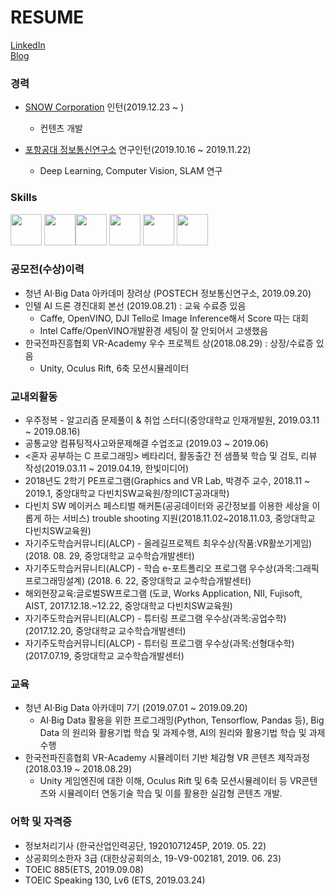 # RESUME  
[LinkedIn](https://www.linkedin.com/in/june-kim-735176153/)    
[Blog](http://junekkk.tistory.com/)  

### 경력  
- [SNOW Corporation](https://snowcorp.com/ko_KR/) 인턴(2019.12.23 ~ )  
  * 컨텐츠 개발
  
- [포항공대 정보통신연구소](http://pirl.postech.ac.kr/) 연구인턴(2019.10.16 ~ 2019.11.22)  
  * Deep Learning, Computer Vision, SLAM 연구  
  

### Skills  
<img src="https://www.lua.org/images/logo.gif" height="50"> <img src="https://upload.wikimedia.org/wikipedia/en/thumb/f/fb/OpenGL_logo_%28Nov14%29.svg/440px-OpenGL_logo_%28Nov14%29.svg.png" height="50"><img src="https://upload.wikimedia.org/wikipedia/commons/thumb/1/18/ISO_C%2B%2B_Logo.svg/300px-ISO_C%2B%2B_Logo.svg.png" height="50"> <img src="https://upload.wikimedia.org/wikipedia/commons/thumb/f/f8/Python_logo_and_wordmark.svg/400px-Python_logo_and_wordmark.svg.png" height="50">      <img src="https://upload.wikimedia.org/wikipedia/commons/thumb/1/19/Unity_Technologies_logo.svg/440px-Unity_Technologies_logo.svg.png" height="50"> <img src="https://upload.wikimedia.org/wikipedia/commons/thumb/9/95/Font_Awesome_5_brands_github.svg/108px-Font_Awesome_5_brands_github.svg.png" height="50"> 


### 공모전(수상)이력  
- 청년 AI·Big Data 아카데미 장려상 (POSTECH 정보통신연구소, 2019.09.20)  
- 인텔 AI 드론 경진대회 본선 (2019.08.21) : 교육 수료증 있음  
  - Caffe, OpenVINO, DJI Tello로 Image Inference해서 Score 따는 대회  
  - Intel Caffe/OpenVINO개발환경 세팅이 잘 안되어서 고생했음  
- 한국전파진흥협회 VR-Academy 우수 프로젝트 상(2018.08.29) : 상장/수료증 있음  
  - Unity, Oculus Rift, 6축 모션시뮬레이터   

### 교내외활동  
- 우주정복 - 알고리즘 문제풀이 & 취업 스터디(중앙대학교 인재개발원, 2019.03.11 ~ 2019.08.16)  
- 공통교양 컴퓨팅적사고와문제해결 수업조교 (2019.03 ~ 2019.06)
- <혼자 공부하는 C 프로그래밍> 베타리더, 활동출간 전 샘플북 학습 및 검토, 리뷰 작성(2019.03.11 ~ 2019.04.19, 한빛미디어)  
- 2018년도 2학기 PE프로그램(Graphics and VR Lab, 박경주 교수, 2018.11 ~ 2019.1, 중앙대학교 다빈치SW교육원/창의ICT공과대학)  
- 다빈치 SW 메이커스 페스티벌 해커톤(공공데이터와 공간정보를 이용한 세상을 이롭게 하는 서비스) trouble shooting 지원(2018.11.02~2018.11.03, 중앙대학교 다빈치SW교육원)   
- 자기주도학습커뮤니티(ALCP) - 올레길프로젝트 최우수상(작품:VR활쏘기게임) (2018. 08. 29, 중앙대학교 교수학습개발센터)  
- 자기주도학습커뮤니티(ALCP) - 학습 e-포트폴리오 프로그램 우수상(과목:그래픽프로그래밍설계) (2018. 6. 22, 중앙대학교 교수학습개발센터)   
- 해외현장교육:글로벌SW프로그램 (도쿄, Works Application, NII, Fujisoft, AIST, 2017.12.18.~12.22, 중앙대학교 다빈치SW교육원)  
- 자기주도학습커뮤니티(ALCP) - 튜터링 프로그램 우수상(과목:공업수학) (2017.12.20, 중앙대학교 교수학습개발센터)     
- 자기주도학습커뮤니티(ALCP) - 튜터링 프로그램 우수상(과목:선형대수학) (2017.07.19, 중앙대학교 교수학습개발센터)   
  
### 교육  
- 청년 AI·Big Data 아카데미 7기 (2019.07.01 ~ 2019.09.20)   
  - AI·Big Data 활용을 위한 프로그래밍(Python, Tensorflow, Pandas 등), Big Data 의 원리와 활용기법 학습 및 과제수행, AI의 원리와 활용기법 학습 및 과제수행  
- 한국전파진흥협회 VR-Academy 시뮬레이터 기반 체감형 VR 콘텐츠 제작과정 (2018.03.19 ~ 2018.08.29)  
  - Unity 게임엔진에 대한 이해, Oculus Rift 및 6축 모션시뮬레이터 등 VR콘텐츠와 시뮬레이터 연동기술 학습 및 이를 활용한 실감형 콘텐츠 개발.     

### 어학 및 자격증  
- 정보처리기사 (한국산업인력공단, 19201071245P, 2019. 05. 22)  
- 상공회의소한자 3급 (대한상공회의소, 19-V9-002181, 2019. 06. 23)  
- TOEIC 885(ETS, 2019.09.08)  
- TOEIC Speaking 130, Lv6 (ETS, 2019.03.24)   
